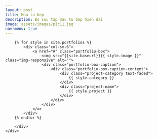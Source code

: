 ```yaml
---
layout: post
title: Mau tu bep
description: Bo suu tap mau tu bep hien dai
image: assets/images/pic11.jpg
nav-menu: true
---
```


<section class="no-padding" id="portfolio2">
    <div class="container-fluid">
        <div class="row no-gutter">
		
		{% for style in site.portfolios %}
            <div class="col-sm-6">
                <a href="#" class="portfolio-box">
                    <img src="{{site.baseurl}}{{ style.image }}" class="img-responsive" alt="">
                    <div class="portfolio-box-caption">
                        <div class="portfolio-box-caption-content">
                            <div class="project-category text-faded">
                                {{ style.category }}
                            </div>
                            <div class="project-name">
                                {{ style.project }}
                            </div>
                        </div>
                    </div>
                </a>
            </div>   
		{% endfor %}
  
        </div>
    </div>
</section>
